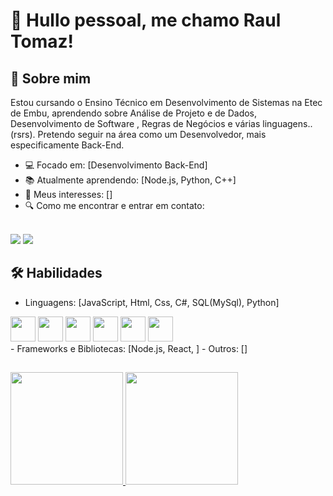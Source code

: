 # 👋 Hullo pessoal, me chamo Raul Tomaz!

## 🚀 Sobre mim
Estou cursando o Ensino Técnico em Desenvolvimento de Sistemas na Etec de Embu, aprendendo sobre Análise de Projeto e de Dados, Desenvolvimento de Software
, Regras de Negócios e várias linguagens..(rsrs).
Pretendo seguir na área como um Desenvolvedor, mais especificamente Back-End.
- 💻 Focado em: [Desenvolvimento Back-End]
- 📚 Atualmente aprendendo: [Node.js, Python, C++]
- 🎯 Meus interesses: []
- 🔍 Como me encontrar e entrar em contato:
<br>
<a href="https://www.instagram.com/raul.tomaz/" target="_blank"><img loading="lazy" src="https://img.shields.io/badge/-Instagram-%23E4405F?style=for-the-badge&logo=instagram&logoColor=white" target="_blank"></a>
<a href="https://www.linkedin.com/in/raul-tomaz-244906354/" target="_blank"><img loading="lazy" src="https://img.shields.io/badge/-LinkedIn-%230077B5?style=for-the-badge&logo=linkedin&logoColor=white" target="_blank"></a>
<div>
<a src="https://www.instagram.com/raul.tomaz/">
</div>
  
## 🛠️ Habilidades
- Linguagens: [JavaScript, Html, Css, C#, SQL(MySql), Python]
<div>
  <img src="https://cdn.jsdelivr.net/gh/devicons/devicon@latest/icons/javascript/javascript-original.svg" width="40" height="40"/>
  <img src="https://cdn.jsdelivr.net/gh/devicons/devicon@latest/icons/html5/html5-original.svg" width="40" height="40"/>
  <img src="https://cdn.jsdelivr.net/gh/devicons/devicon@latest/icons/css3/css3-original.svg" width="40" height="40"/>
  <img src="https://cdn.jsdelivr.net/gh/devicons/devicon@latest/icons/csharp/csharp-original.svg" width="40" height="40"/>
  <img src="https://cdn.jsdelivr.net/gh/devicons/devicon@latest/icons/mysql/mysql-original.svg" width="40" height="40"/>
  <img src="https://icongr.am/devicon/python-original.svg?size=94&color=f3ecec" width="40" height="40"/>
</div>
- Frameworks e Bibliotecas: [Node.js, React, ]
- Outros: []

##
<div>
<a href="https://github.com/raulcommits">
<img loading="lazy" height="180em" src="https://github-readme-stats.vercel.app/api/top-langs/?username=raulcommits&layout=compact&langs_count=7&theme=dracula"/>
<img loading="lazy" height="180em" src="https://github-readme-stats.vercel.app/api?username=raulcommits&show_icons=true&theme=dracula&include_all_commits=true&count_private=true"/>
  
</div>
